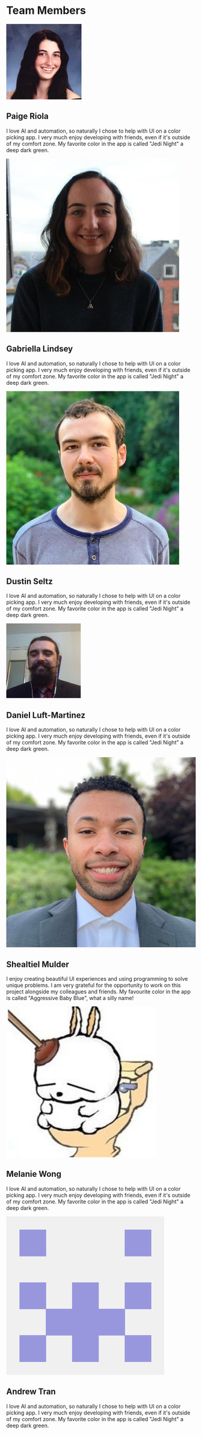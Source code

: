 <!-- Add icon library -->
<link rel="stylesheet" href="https://cdnjs.cloudflare.com/ajax/libs/font-awesome/4.7.0/css/font-awesome.min.css">
<h1 class="title">Team Members</h1>
<div class="row">
  <div class="column profile">
    <a href="https://facebook.com"><img class="profileImg" src="paige.jpg"></a>
  </div>
  <div class="column message">
    <h2>Paige Riola</h2>
    <p>I love AI and automation, so naturally I chose to help with UI on a
                                color picking app. I very much enjoy developing with friends, even
                                if it's outside of my comfort zone. My favorite color in the app is
                                called "Jedi Night" a deep dark green.</p>
  </div>
</div>
<div class="row">
  <div class="column profile">
    <img class="profileImg" src="gabby.jpg">
  </div>
  <div class="column message">
    <h2>Gabriella Lindsey</h2>
    <p>I love AI and automation, so naturally I chose to help with UI on a
                                color picking app. I very much enjoy developing with friends, even
                                if it's outside of my comfort zone. My favorite color in the app is
                                called "Jedi Night" a deep dark green.</p>
  </div>
</div>
<div class="row">
  <div class="column profile">
    <img class="profileImg" src="dustin.jpg">
  </div>
  <div class="column message">
    <h2>Dustin Seltz</h2>
    <p>I love AI and automation, so naturally I chose to help with UI on a
                                color picking app. I very much enjoy developing with friends, even
                                if it's outside of my comfort zone. My favorite color in the app is
                                called "Jedi Night" a deep dark green.</p>
  </div>
</div>
<div class="row">
  <div class="column profile">
    <img class="profileImg" src="daniel.jpg">
  </div>
  <div class="column message">
    <h2>Daniel Luft-Martinez</h2>
    <p>I love AI and automation, so naturally I chose to help with UI on a
                                color picking app. I very much enjoy developing with friends, even
                                if it's outside of my comfort zone. My favorite color in the app is
                                called "Jedi Night" a deep dark green.</p>
  </div>
</div>
<div class="row">
  <div class="column profile">
    <img class="profileImg" src="shealtiel.png">
  </div>
  <div class="column message">
    <h2>Shealtiel Mulder</h2>
    <p>I enjoy creating beautiful UI experiences and using programming to
                                solve unique problems. I am very grateful for the opportunity to work
                                on this project alongside my colleagues and friends. My favourite color
                                in the app is called "Aggressive Baby Blue", what a silly name!</p>
  </div>
</div>
<div class="row">
  <div class="column profile">
    <img class="profileImg" src="melanie.jpg">
  </div>
  <div class="column message">
    <h2>Melanie Wong</h2>
    <p>I love AI and automation, so naturally I chose to help with UI on a
                                color picking app. I very much enjoy developing with friends, even
                                if it's outside of my comfort zone. My favorite color in the app is
                                called "Jedi Night" a deep dark green.</p>
  </div>
</div>
<div class="row">
  <div class="column profile">
    <img class="profileImg" src="andrew.png">
  </div>
  <div class="column message">
    <h2>Andrew Tran</h2>
    <p>I love AI and automation, so naturally I chose to help with UI on a
                                color picking app. I very much enjoy developing with friends, even
                                if it's outside of my comfort zone. My favorite color in the app is
                                called "Jedi Night" a deep dark green.</p>
  </div>
</div>
